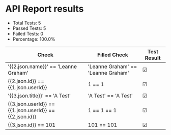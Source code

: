 
# API Report results
    
* Total Tests: 5
* Passed Tests: 5
* Failed Tests: 0
* Percentage: 100.0%
    
| Check | Filled Check | Test Result |
| ------------ | --------- | ----- |
| '{{2.json.name}}' == 'Leanne Graham' | 'Leanne Graham' == 'Leanne Graham' | &#x2611; | 
| {{2.json.id}} == {{1.json.userId}} | 1 == 1 | &#x2611; | 
| '{{3.json.title}}' == 'A Test' | 'A Test' == 'A Test' | &#x2611; | 
| {{3.json.userId}} == {{1.json.userId}} == {{2.json.id}} | 1 == 1 == 1 | &#x2611; | 
| {{3.json.id}} == 101 | 101 == 101 | &#x2611; | 
